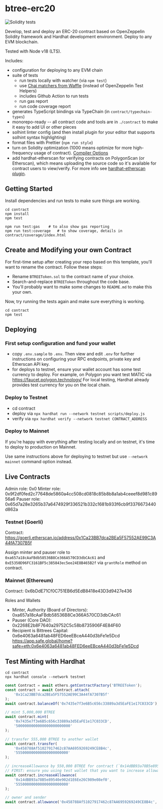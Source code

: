 # btree-erc20

![Solidity tests](https://github.com/Bittrees-Technology/btree-erc20/actions/workflows/continuous-integration.yaml/badge.svg)

Develop, test and deploy an ERC-20 contract based on OpenZeppelin Solidity framework and Hardhat development environment. Deploy to any EVM blockchain.

Tested with Node v18 (LTS).

Includes:

-   configuration for deploying to any EVM chain
-   suite of tests
    -   run tests locally with watcher (via `npm test`)
    -   use [Chai matchers from Waffle](https://ethereum-waffle.readthedocs.io/en/latest/matchers.html) (instead of OpenZeppelin Test Helpers)
    -   includes Github Action to run tests
    -   run gas report
    -   run code coverage report
-   generates TypeScript bindings via TypeChain (in `contract/typechain-types`)
-   monorepo-ready -- all contract code and tools are in `./contract` to make it easy to add UI or other pieces
-   solhint linter config (and then install plugin for your editor that supports solhint syntax highlighting)
-   format files with Prettier (`npm run style`)
-   turn on Solidity optimization (1000 means optimize for more high-frequency usage of contract). [Compiler Options](https://docs.soliditylang.org/en/v0.7.2/using-the-compiler.html#input-description)
-   add hardhat-etherscan for verifying contracts on PolygonScan (or Etherscan), which means uploading the source code so it's available for contract users to view/verify. For more info see [hardhat-etherscan plugin](https://hardhat.org/plugins/nomiclabs-hardhat-etherscan.html).

## Getting Started

Install dependencies and run tests to make sure things are working.

    cd contract
    npm install
    npm test

    npm run test:gas    # to also show gas reporting
    npm run test:coverage   # to show coverage, details in contract/coverage/index.html

## Create and Modifying your own Contract

For first-time setup after creating your repo based on this template, you'll want to rename the contract. Follow these steps:

-   Rename `BTREEToken.sol` to the contract name of your choice.
-   Search-and-replace `BTREEToken` throughout the code base.
-   You'll probably want to make some changes to `README.md` to make this your own.

Now, try running the tests again and make sure everything is working.

    cd contract
    npm test

## Deploying

### First setup configuration and fund your wallet

-   copy `.env.sample` to `.env`. Then view and edit `.env` for further instructions on configuring your RPC endpoints, private key and Etherscan API key.
-   for deploys to testnet, ensure your wallet account has some test currency to deploy. For example, on Polygon you want test MATIC via <https://faucet.polygon.technology/> For local testing, Hardhat already provides test currency for you on the local chain.

### Deploy to Testnet

-   cd contract
-   deploy via `npx hardhat run --network testnet scripts/deploy.js`
-   verify via `npx hardhat verify --network testnet CONTRACT_ADDRESS`

### Deploy to Mainnet

If you're happy with everything after testing locally and on testnet, it's time to deploy to production on Mainnet.

Use same instructions above for deploying to testnet but use `--network mainnet` command option instead.

## Live Contracts

Admin role: 0x0
Minter role: 0x9f2df0fed2c77648de5860a4cc508cd0818c85b8b8a1ab4ceeef8d981c8956a6
Pauser role: 0x65d7a28e3265b37a6474929f336521b332c1681b933f6cb9f3376673440d862a

### Testnet (Goerli)

Contract: https://goerli.etherscan.io/address/0x1Ca23BB7dca2BEa5F57552AE99C3A44fA7307B5f

Assign minter and pauser role to `0xa657a18cAaFBdb58536B8Ce366A570CD3dbCAc61` and `0xE5350D96FC3161BF5c385843ec5ee24E8B465B2f` via `grantRole` method on contract.

### Mainnet (Ethereum)

Contract: 0x6bDdE71Cf0C751EB6d5EdB8418e43D3d9427e436

Roles and Wallets

-   Minter, Authority (Board of Directors): 0xa657a18cAaFBdb58536B8Ce366A570CD3dbCAc61
-   Pauser (Core DAO): 0x2268E2b8F7640a29752C5c58b8735906F4E84F60
-   Recipient is Bittrees Capital: 0x6e4063a6481ab48FED6eeEBceA440d3bFe1e5Dcd <https://app.safe.global/home?safe=eth:0x6e4063a6481ab48FED6eeEBceA440d3bFe1e5Dcd>

## Test Minting with Hardhat

```shell
cd contract
npx hardhat console --network testnet
```

```javascript
const Contract = await ethers.getContractFactory('BTREEToken');
const contract = await Contract.attach(
    '0x1Ca23BB7dca2BEa5F57552AE99C3A44fA7307B5f'
);
await contract.balanceOf('0x7435e7f3e6B5c656c33889a3d5EaFE1e17C033CD');

// mint 5,000,000 BTREE
await contract.mint(
    '0x7435e7f3e6B5c656c33889a3d5EaFE1e17C033CD',
    '5000000000000000000000000'
);

// transfer 555,000 BTREE to another wallet
await contract.transfer(
    '0x458788Af51027917462c87AA6959269249CE8B4c',
    '555000000000000000000000'
);

// increaseAllowance by 550,000 BTREE for contract (`0x14dBB93a78B5e89540e902d1E6Ee26C989e08ef0`) wanting to spent it
// FIRST: ensure you using test wallet that you want to increase allowance for
await contract.increaseAllowance(
    '0x14dBB93a78B5e89540e902d1E6Ee26C989e08ef0',
    '555000000000000000000000'
);

// owner and sender
await contract.allowance('0x458788Af51027917462c87AA6959269249CE8B4c', '0x14dBB93a78B5e89540e902d1E6Ee26C989e08ef0')
```
